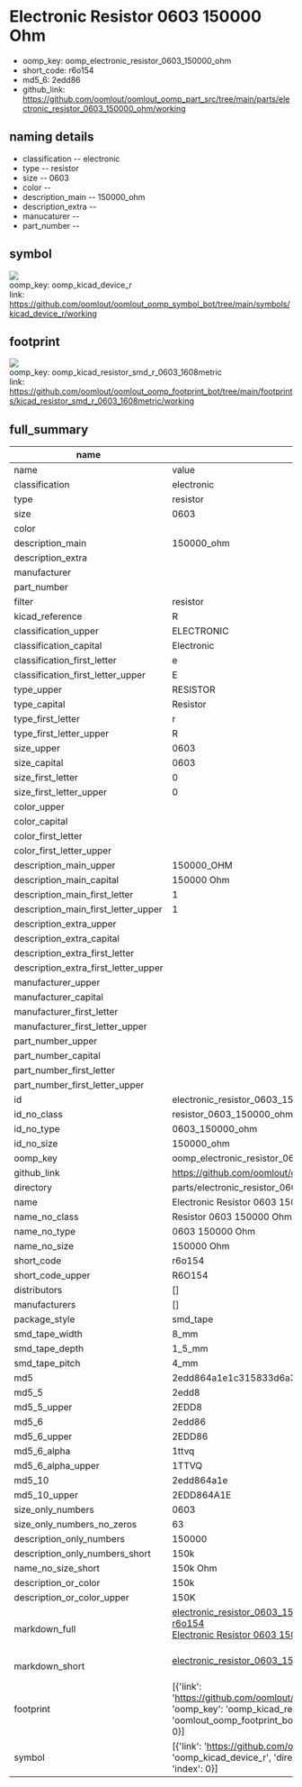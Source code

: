 # Electronic Resistor 0603 150000 Ohm

  
* oomp_key: oomp_electronic_resistor_0603_150000_ohm 
* short_code: r6o154
* md5_6: 2edd86  
* github_link: https://github.com/oomlout/oomlout_oomp_part_src/tree/main/parts/electronic_resistor_0603_150000_ohm/working  
## naming details
* classification -- electronic
* type -- resistor
* size -- 0603
* color -- 
* description_main -- 150000_ohm
* description_extra -- 
* manucaturer -- 
* part_number -- 



## symbol

![](symbol/{index}/working/working_600.png)  
oomp_key: oomp_kicad_device_r  
link: https://github.com/oomlout/oomlout_oomp_symbol_bot/tree/main/symbols/kicad_device_r/working  

## footprint

![](footprint/{index}/working/working_600.png)  
oomp_key: oomp_kicad_resistor_smd_r_0603_1608metric  
link: https://github.com/oomlout/oomlout_oomp_footprint_bot/tree/main/footprints/kicad_resistor_smd_r_0603_1608metric/working  

## full_summary
| name | value | 
| --- | --- | 
| name | value | 
| classification | electronic | 
| type | resistor | 
| size | 0603 | 
| color |  | 
| description_main | 150000_ohm | 
| description_extra |  | 
| manufacturer |  | 
| part_number |  | 
| filter | resistor | 
| kicad_reference | R | 
| classification_upper | ELECTRONIC | 
| classification_capital | Electronic | 
| classification_first_letter | e | 
| classification_first_letter_upper | E | 
| type_upper | RESISTOR | 
| type_capital | Resistor | 
| type_first_letter | r | 
| type_first_letter_upper | R | 
| size_upper | 0603 | 
| size_capital | 0603 | 
| size_first_letter | 0 | 
| size_first_letter_upper | 0 | 
| color_upper |  | 
| color_capital |  | 
| color_first_letter |  | 
| color_first_letter_upper |  | 
| description_main_upper | 150000_OHM | 
| description_main_capital | 150000 Ohm | 
| description_main_first_letter | 1 | 
| description_main_first_letter_upper | 1 | 
| description_extra_upper |  | 
| description_extra_capital |  | 
| description_extra_first_letter |  | 
| description_extra_first_letter_upper |  | 
| manufacturer_upper |  | 
| manufacturer_capital |  | 
| manufacturer_first_letter |  | 
| manufacturer_first_letter_upper |  | 
| part_number_upper |  | 
| part_number_capital |  | 
| part_number_first_letter |  | 
| part_number_first_letter_upper |  | 
| id | electronic_resistor_0603_150000_ohm | 
| id_no_class | resistor_0603_150000_ohm | 
| id_no_type | 0603_150000_ohm | 
| id_no_size | 150000_ohm | 
| oomp_key | oomp_electronic_resistor_0603_150000_ohm | 
| github_link | https://github.com/oomlout/oomlout_oomp_part_src/tree/main/parts/electronic_resistor_0603_150000_ohm/working | 
| directory | parts/electronic_resistor_0603_150000_ohm | 
| name | Electronic Resistor 0603 150000 Ohm | 
| name_no_class | Resistor 0603 150000 Ohm | 
| name_no_type | 0603 150000 Ohm | 
| name_no_size | 150000 Ohm | 
| short_code | r6o154 | 
| short_code_upper | R6O154 | 
| distributors | [] | 
| manufacturers | [] | 
| package_style | smd_tape | 
| smd_tape_width | 8_mm | 
| smd_tape_depth | 1_5_mm | 
| smd_tape_pitch | 4_mm | 
| md5 | 2edd864a1e1c315833d6a36b4e5d0058 | 
| md5_5 | 2edd8 | 
| md5_5_upper | 2EDD8 | 
| md5_6 | 2edd86 | 
| md5_6_upper | 2EDD86 | 
| md5_6_alpha | 1ttvq | 
| md5_6_alpha_upper | 1TTVQ | 
| md5_10 | 2edd864a1e | 
| md5_10_upper | 2EDD864A1E | 
| size_only_numbers | 0603 | 
| size_only_numbers_no_zeros | 63 | 
| description_only_numbers | 150000 | 
| description_only_numbers_short | 150k | 
| name_no_size_short | 150k Ohm | 
| description_or_color | 150k | 
| description_or_color_upper | 150K | 
| markdown_full | [electronic_resistor_0603_150000_ohm](https://github.com/oomlout/oomlout_oomp_part_src/tree/main/parts/electronic_resistor_0603_150000_ohm/working)<br>[r6o154](https://github.com/oomlout/oomlout_oomp_part_src/tree/main/parts/electronic_resistor_0603_150000_ohm/working)<br>[Electronic Resistor 0603 150000 Ohm](https://github.com/oomlout/oomlout_oomp_part_src/tree/main/parts/electronic_resistor_0603_150000_ohm/working)<br><br> | 
| markdown_short | [electronic_resistor_0603_150000_ohm](https://github.com/oomlout/oomlout_oomp_part_src/tree/main/parts/electronic_resistor_0603_150000_ohm/working)<br><br> | 
| footprint | [{'link': 'https://github.com/oomlout/oomlout_oomp_footprint_bot/tree/main/foootprntss/kicad_resistor_smd_r_0603_1608metric', 'oomp_key': 'oomp_kicad_resistor_smd_r_0603_1608metric', 'directory': 'oomlout_oomp_footprint_bot/footprints/kicad_resistor_smd_r_0603_1608metric//working/working.kicad_mod', 'index': 0}] | 
| symbol | [{'link': 'https://github.com/oomlout/oomlout_oomp_symbol_bot/tree/main/symbols/kicad_device_r', 'oomp_key': 'oomp_kicad_device_r', 'directory': 'oomlout_oomp_symbol_bot/symbols/kicad_device_r//working/working.kicad_sym', 'index': 0}] | 
